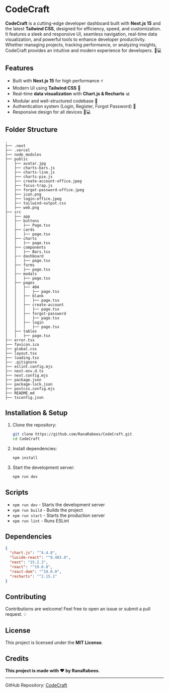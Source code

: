 # CodeCraft

**CodeCraft** is a cutting-edge developer dashboard built with **Next.js 15** and the latest **Tailwind CSS**, designed for efficiency, speed, and customization. It features a sleek and responsive UI, seamless navigation, real-time data visualization, and powerful tools to enhance developer productivity. Whether managing projects, tracking performance, or analyzing insights, CodeCraft provides an intuitive and modern experience for developers. 🚀💻

## Features
- Built with **Next.js 15** for high performance ⚡
- Modern UI using **Tailwind CSS** 🎨
- Real-time **data visualization** with **Chart.js & Recharts** 📊
- Modular and well-structured codebase 📂
- Authentication system (Login, Register, Forgot Password) 🔐
- Responsive design for all devices 📱💻

## Folder Structure
```
.
├── .next
├── .vercel
├── node_modules
├── public
│   ├── avatar.jpg
│   ├── charts-bars.js
│   ├── charts-line.js
│   ├── charts-pie.js
│   ├── create-account-office.jpeg
│   ├── focus-trap.js
│   ├── forgot-password-office.jpeg
│   ├── icon.png
│   ├── login-office.jpeg
│   ├── tailwind-output.css
│   ├── web.png
├── src
│   ├── app
│   ├── buttons
│   │   ├── Page.tsx
│   ├── cards
│   │   ├── page.tsx
│   ├── charts
│   │   ├── page.tsx
│   ├── components
│   │   ├── Bars.tsx
│   ├── dashboard
│   │   ├── page.tsx
│   ├── forms
│   │   ├── page.tsx
│   ├── modals
│   │   ├── page.tsx
│   ├── pages
│   │   ├── 404
│   │   │   ├── page.tsx
│   │   ├── blank
│   │   │   ├── page.tsx
│   │   ├── create-account
│   │   │   ├── page.tsx
│   │   ├── forgot-password
│   │   │   ├── page.tsx
│   │   ├── login
│   │   │   ├── page.tsx
│   ├── tables
│   │   ├── page.tsx
├── error.tsx
├── favicon.ico
├── global.css
├── layout.tsx
├── loading.tsx
├── .gitignore
├── eslint.config.mjs
├── next-env.d.ts
├── next.config.mjs
├── package.json
├── package-lock.json
├── postcss.config.mjs
├── README.md
├── tsconfig.json
```

## Installation & Setup
1. Clone the repository:
   ```bash
   git clone https://github.com/RanaRabees/CodeCraft.git
   cd CodeCraft
   ```
2. Install dependencies:
   ```bash
   npm install
   ```
3. Start the development server:
   ```bash
   npm run dev
   ```

## Scripts
- `npm run dev` - Starts the development server
- `npm run build` - Builds the project
- `npm run start` - Starts the production server
- `npm run lint` - Runs ESLint

## Dependencies
```json
{
  "chart.js": "^4.4.8",
  "lucide-react": "^0.483.0",
  "next": "15.2.3",
  "react": "^19.0.0",
  "react-dom": "^19.0.0",
  "recharts": "^2.15.1"
}
```

## Contributing
Contributions are welcome! Feel free to open an issue or submit a pull request. 💡

## License
This project is licensed under the **MIT License**.

## Credits
**This project is made with ❤️ by RanaRabees**.

---
GitHub Repository: [CodeCraft](https://github.com/RanaRabees/CodeCraft)

